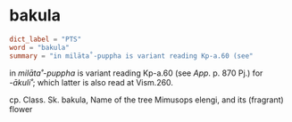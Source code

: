 # bakula

``` toml
dict_label = "PTS"
word = "bakula"
summary = "in milāta˚-puppha is variant reading Kp-a.60 (see"
```

in *milāta˚\-puppha* is variant reading Kp\-a.60 (see *App*. p. 870 Pj.) for *\-ākuli˚*; which latter is also read at Vism.260.

cp. Class. Sk. bakula, Name of the tree Mimusops elengi, and its (fragrant) flower

